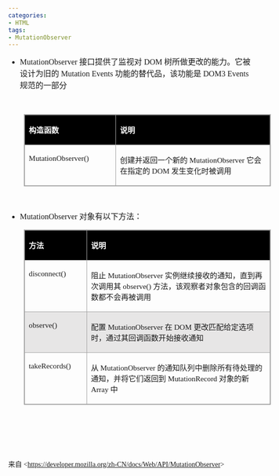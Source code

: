 ```yaml
---
categories:
- HTML
tags:
- MutationObserver
---
```


<ul style="list-style-type:disc">
    <li><span style="font-size:12.0pt"><span style="font-family:&quot;Comic Sans MS&quot;">MutationObserver
            </span></span><span style="font-size:12.0pt"><span
                style="font-family:&quot;Microsoft YaHei UI&quot;">接口提供了监视对</span></span><span
            style="font-size:12.0pt"><span style="font-family:&quot;Comic Sans MS&quot;"> DOM </span></span><span
            style="font-size:12.0pt"><span
                style="font-family:&quot;Microsoft YaHei UI&quot;">树所做更改的能力。它被设计为旧的</span></span><span
            style="font-size:12.0pt"><span style="font-family:&quot;Comic Sans MS&quot;"> Mutation Events
            </span></span><span style="font-size:12.0pt"><span
                style="font-family:&quot;Microsoft YaHei UI&quot;">功能的替代品，该功能是</span></span><span
            style="font-size:12.0pt"><span style="font-family:&quot;Comic Sans MS&quot;"> DOM3 Events
            </span></span><span style="font-size:12.0pt"><span
                style="font-family:&quot;Microsoft YaHei UI&quot;">规范的一部分</span></span></li>
</ul>

<p><span style="font-size:12.0pt"><span style="font-family:&quot;Comic Sans MS&quot;">&nbsp;</span></span></p>

<table cellspacing="0"
    style="border-collapse:collapse; border-color:#a3a3a3; border-style:solid; border-width:1px; margin-left:32px"
    summary="">
    <tbody>
        <tr>
            <td
                style="background-color:black; border-bottom:1px solid #a3a3a3; border-left:1px solid #a3a3a3; border-right:1px solid #a3a3a3; border-top:1px solid #a3a3a3; vertical-align:top; width:1.7916in">
                <p><span style="font-size:11.5pt"><span style="font-family:&quot;Microsoft YaHei UI&quot;"><span
                                style="color:white"><strong>构造函数</strong></span></span></span></p>
            </td>
            <td
                style="background-color:black; border-bottom:1px solid #a3a3a3; border-left:1px solid #a3a3a3; border-right:1px solid #a3a3a3; border-top:1px solid #a3a3a3; vertical-align:top; width:3.1819in">
                <p><span style="font-size:11.5pt"><span style="font-family:&quot;Microsoft YaHei UI&quot;"><span
                                style="color:white"><strong>说明</strong></span></span></span></p>
            </td>
        </tr>
        <tr>
            <td
                style="border-bottom:1px solid #a3a3a3; border-left:1px solid #a3a3a3; border-right:1px solid #a3a3a3; border-top:1px solid #a3a3a3; vertical-align:top; width:1.7916in">
                <p><span style="font-size:11.5pt"><span
                            style="font-family:&quot;Comic Sans MS&quot;">MutationObserver()</span></span></p>
            </td>
            <td
                style="border-bottom:1px solid #a3a3a3; border-left:1px solid #a3a3a3; border-right:1px solid #a3a3a3; border-top:1px solid #a3a3a3; vertical-align:top; width:3.218in">
                <p><span style="font-size:11.5pt"><span
                            style="font-family:&quot;Microsoft YaHei UI&quot;">创建并返回一个新的</span><span
                            style="font-family:&quot;Comic Sans MS&quot;"> MutationObserver </span><span
                            style="font-family:&quot;Microsoft YaHei UI&quot;">它会在指定的</span><span
                            style="font-family:&quot;Comic Sans MS&quot;"> DOM </span><span
                            style="font-family:&quot;Microsoft YaHei UI&quot;">发生变化时被调用</span></span></p>
            </td>
        </tr>
    </tbody>
</table>

<p><span style="font-size:12.0pt"><span style="font-family:&quot;Comic Sans MS&quot;">&nbsp;</span></span></p>

<ul style="list-style-type:disc">
    <li><span style="font-size:12.0pt"><span
                style="font-family:&quot;Comic Sans MS&quot;">MutationObserver</span></span> <span
            style="font-size:12.0pt"><span style="font-family:&quot;Microsoft YaHei UI&quot;">对象有以下方法：</span></span>
    </li>
</ul>

<table cellspacing="0"
    style="border-collapse:collapse; border-color:#a3a3a3; border-style:solid; border-width:1px; margin-left:32px"
    summary="">
    <tbody>
        <tr>
            <td
                style="background-color:black; border-bottom:1px solid #a3a3a3; border-left:1px solid #a3a3a3; border-right:1px solid #a3a3a3; border-top:1px solid #a3a3a3; vertical-align:top; width:1.3298in">
                <p><span style="font-size:11.5pt"><span style="font-family:&quot;Microsoft YaHei UI&quot;"><span
                                style="color:white"><strong>方法</strong></span></span></span></p>
            </td>
            <td
                style="background-color:black; border-bottom:1px solid #a3a3a3; border-left:1px solid #a3a3a3; border-right:1px solid #a3a3a3; border-top:1px solid #a3a3a3; vertical-align:top; width:5.5402in">
                <p><span style="font-size:11.5pt"><span style="font-family:&quot;Microsoft YaHei UI&quot;"><span
                                style="color:white"><strong>说明</strong></span></span></span></p>
            </td>
        </tr>
        <tr>
            <td
                style="border-bottom:1px solid #a3a3a3; border-left:1px solid #a3a3a3; border-right:1px solid #a3a3a3; border-top:1px solid #a3a3a3; vertical-align:top; width:1.3298in">
                <p><span style="font-size:11.5pt"><span
                            style="font-family:&quot;Comic Sans MS&quot;">disconnect()</span></span></p>
            </td>
            <td
                style="border-bottom:1px solid #a3a3a3; border-left:1px solid #a3a3a3; border-right:1px solid #a3a3a3; border-top:1px solid #a3a3a3; vertical-align:top; width:5.6097in">
                <p><span style="font-size:11.5pt"><span
                            style="font-family:&quot;Microsoft YaHei UI&quot;">阻止</span><span
                            style="font-family:&quot;Comic Sans MS&quot;"> MutationObserver </span><span
                            style="font-family:&quot;Microsoft YaHei UI&quot;">实例继续接收的通知，直到再次调用其</span><span
                            style="font-family:&quot;Comic Sans MS&quot;"> observe() </span><span
                            style="font-family:&quot;Microsoft YaHei UI&quot;">方法，该观察者对象包含的回调函数都不会再被调用</span></span></p>
            </td>
        </tr>
        <tr>
            <td
                style="background-color:#e7e6e6; border-bottom:1px solid #a3a3a3; border-left:1px solid #a3a3a3; border-right:1px solid #a3a3a3; border-top:1px solid #a3a3a3; vertical-align:top; width:1.3298in">
                <p><span style="font-size:11.5pt"><span
                            style="font-family:&quot;Comic Sans MS&quot;">observe()</span></span></p>
            </td>
            <td
                style="background-color:#e7e6e6; border-bottom:1px solid #a3a3a3; border-left:1px solid #a3a3a3; border-right:1px solid #a3a3a3; border-top:1px solid #a3a3a3; vertical-align:top; width:5.6097in">
                <p><span style="font-size:11.5pt"><span
                            style="font-family:&quot;Microsoft YaHei UI&quot;">配置</span><span
                            style="font-family:&quot;Comic Sans MS&quot;"> MutationObserver </span><span
                            style="font-family:&quot;Microsoft YaHei UI&quot;">在</span><span
                            style="font-family:&quot;Comic Sans MS&quot;"> DOM </span><span
                            style="font-family:&quot;Microsoft YaHei UI&quot;">更改匹配给定选项时，通过其回调函数开始接收通知</span></span></p>
            </td>
        </tr>
        <tr>
            <td
                style="border-bottom:1px solid #a3a3a3; border-left:1px solid #a3a3a3; border-right:1px solid #a3a3a3; border-top:1px solid #a3a3a3; vertical-align:top; width:1.3298in">
                <p><span style="font-size:11.5pt"><span
                            style="font-family:&quot;Comic Sans MS&quot;">takeRecords()</span></span></p>
            </td>
            <td
                style="border-bottom:1px solid #a3a3a3; border-left:1px solid #a3a3a3; border-right:1px solid #a3a3a3; border-top:1px solid #a3a3a3; vertical-align:top; width:5.6097in">
                <p><span style="font-size:11.5pt"><span style="font-family:&quot;Microsoft YaHei UI&quot;">从</span><span
                            style="font-family:&quot;Comic Sans MS&quot;"> MutationObserver </span><span
                            style="font-family:&quot;Microsoft YaHei UI&quot;">的通知队列中删除所有待处理的通知，并将它们返回到</span><span
                            style="font-family:&quot;Comic Sans MS&quot;"> MutationRecord </span><span
                            style="font-family:&quot;Microsoft YaHei UI&quot;">对象的新</span><span
                            style="font-family:&quot;Comic Sans MS&quot;"> Array </span><span
                            style="font-family:&quot;Microsoft YaHei UI&quot;">中</span></span></p>
            </td>
        </tr>
    </tbody>
</table>

<p><span style="font-size:12.0pt"><span style="font-family:&quot;Comic Sans MS&quot;">&nbsp;</span></span></p>

<p><span style="font-size:11.0pt"><span style="font-family:&quot;Comic Sans MS&quot;">&nbsp;</span></span></p>

<p><span style="font-size:11.0pt"><span style="font-family:&quot;Comic Sans MS&quot;">&nbsp;</span></span></p>

<p><span style="font-family:&quot;Microsoft YaHei UI&quot;">来自</span><span
        style="font-family:&quot;Comic Sans MS&quot;"> &lt;</span><a
        href="https://developer.mozilla.org/zh-CN/docs/Web/API/MutationObserver"><span
            style="font-family:&quot;Comic Sans MS&quot;">https://developer.mozilla.org/zh-CN/docs/Web/API/MutationObserver</span></a><span
        style="font-family:&quot;Comic Sans MS&quot;">&gt; </span></p>